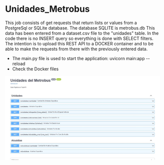 # Unidades_Metrobus

This job consists of get requests that return lists or values from a PostgreSql or SQLite database. The database SQLITE is metrobus.db
This data has been entered from a dataset.csv file to the "unidades" table. In the code there is no INSERT query so everything is done with SELECT filters.
The intention is to upload this REST API to a DOCKER container and to be able to make the requests from there with the previously entered data.
- The main.py file is used to start the application: uvicorn main:app --reload
- Check the Docker files 

![listado_unidades](https://github.com/vicogarcia16/Unidades_Metrobus/blob/master/unidades.JPG)
